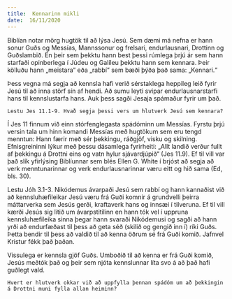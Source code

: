 ```yaml
---
title:  Kennarinn mikli
date:  16/11/2020
---
```


Biblían notar mörg hugtök til að lýsa Jesú. Sem dæmi má nefna er hann sonur Guðs og Messías, Mannssonur og frelsari, endurlausnari, Drottinn og Guðslambið. En þeir sem þekktu hann best þessi rúmlega þrjú ár sem hann starfaði opinberlega í Júdeu og Galíleu þekktu hann sem kennara. Þeir kölluðu hann „meistara“ eða „rabbí“ sem bæði þýða það sama: „Kennari.“

Þess vegna má segja að kennsla hafi verið sérstaklega heppileg leið fyrir Jesú til að inna störf sín af hendi. Að sumu leyti svipar endurlausnarstarfi hans til kennslustarfa hans. Auk þess sagði Jesaja spámaður fyrir um það.

`Lestu Jes 11.1-9. Hvað segja þessi vers um hlutverk Jesú sem kennara?`

Í Jes 11 finnum við einn stórfenglegasta spádóminn um Messías. Fyrstu þrjú versin tala um hinn komandi Messías með hugtökum sem eru tengd menntun: Hann færir með sér þekkingu, ráðgjöf, visku og skilning. Efnisgreininni lýkur með þessu dásamlega fyrirheiti: „Allt landið verður fullt af þekkingu á Drottni eins og vatn hylur sjávardjúpið“ (Jes 11.9). Ef til vill var það slík yfirlýsing Biblíunnar sem blés Ellen G. White í brjóst að segja að verk menntunarinnar og verk endurlausnarinnar væru eitt og hið sama (Ed, bls. 30).

Lestu Jóh 3.1-3. Nikódemus ávarpaði Jesú sem rabbí og hann kannaðist við að kennsluhæfileikar Jesú væru frá Guði komnir á grundvelli þeirra máttarverka sem Jesús gerði, kraftaverk hans og innsæi í tilveruna. Ef til vill kærði Jesús sig lítið um ávarpstitilinn en hann tók vel í uppruna kennsluhæfileika sinna þegar hann svaraði Nikódemusi og sagði að hann yrði að endurfæðast til þess að geta séð (skilið og gengið inn í) ríki Guðs. Þetta bendir til þess að valdið til að kenna öðrum sé frá Guði komið. Jafnvel Kristur fékk það þaðan.

Vissulega er kennsla gjöf Guðs. Umboðið til að kenna er frá Guði komið, Jesús meðtók það og þeir sem njóta kennslunnar líta svo á að það hafi guðlegt vald.

`Hvert er hlutverk okkar við að uppfylla þennan spádóm um að þekkingin á Drottni muni fylla allan heiminn?`